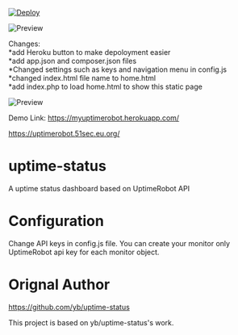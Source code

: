 [![Deploy](https://www.herokucdn.com/deploy/button.svg)](https://dashboard.heroku.com/new?template=https://github.com/51sec/uptime-status/master)

![Preview](https://photos.51sec.org/file/test1-51sec/2021/10/chrome_1jzHeKQfnM.png)

Changes:\
*add Heroku button to make depoloyment easier\
*add app.json and composer.json files\
*Changed settings such as keys and navigation menu in config.js\
*changed index.html file name to home.html\
*add index.php to load home.html to show this static page

![Preview](https://photos.51sec.org/file/test1-51sec/2021/10/chrome_1jzHeKQfnM.png)


Demo Link: https://myuptimerobot.herokuapp.com/

https://uptimerobot.51sec.eu.org/


# uptime-status
 A uptime status dashboard based on UptimeRobot API
 
# Configuration

Change API keys in config.js file. You can create your monitor only UptimeRobot api key for each monitor object.

# Orignal Author
https://github.com/yb/uptime-status

This project is based on yb/uptime-status's work. 


